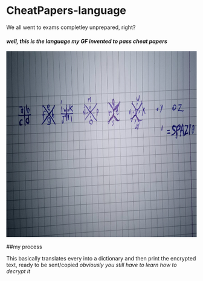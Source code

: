 # CheatPapers-language

We all went to exams completley unprepared, right? 

#### *well, this is the language my GF invented to pass cheat papers*

<img src="Notes.png" alt="language notes" style="height:492px">

##my process

This basically translates every into a dictionary and then print the encrypted text, ready to be sent/copied
_obviously you still have to learn how to decrypt it_
